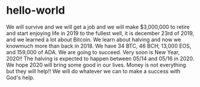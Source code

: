 # hello-world
We will survive and we will get a job and we will make $3,000,000 to retire and start enjoying life in 2019 to the fullest
well, it is december 23rd of 2019, and we learned a lot about Bitcoin. We learn about halving and now we knowmuch more than back in 2018. We have 34 BTC, 46 BCH, 13,000 EOS, and 159,000 of ADA. We are going to succeed. Very soon is New Year, 2020!!
The halving is expected to happen between 05/14 and 05/16 in 2020. We hope 2020 will bring some good in our lives. Money is not everything but they will help!! We will do whatever we can to make a success with God's help.
